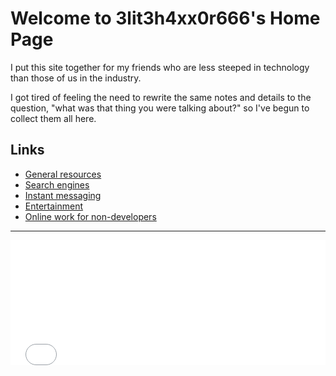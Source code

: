 # Welcome to 3lit3h4xx0r666's Home Page

I put this site together for my friends who are less steeped in technology than those of us in the industry. 

I got tired of feeling the need to rewrite the same notes and details to the question, 
"what was that thing you were talking about?" so I've begun to collect them all here. 


## Links 

  - [General resources](https://3lit3h4xx0r666.github.io/docs/resources)
  - [Search engines](https://3lit3h4xx0r666.github.io/docs/search-engines)
  - [Instant messaging](https://3lit3h4xx0r666.github.io/docs/instant-messaging)
  - [Entertainment](https://3lit3h4xx0r666.github.io/docs/entertainment)
  - [Online work for non-developers](https://3lit3h4xx0r666.github.io/docs/onlinework)


------

<iframe scrolling="no" style="width:100%; height:200px; border:0px;" src="includes/footer.html"></iframe> 


 

